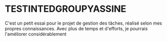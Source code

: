 # TESTINTEDGROUPYASSINE
C'est un petit essai pour le projet de gestion des tâches, réalisé selon mes propres connaissances. Avec plus de temps et d'efforts, je pourrais l'améliorer considérablement
